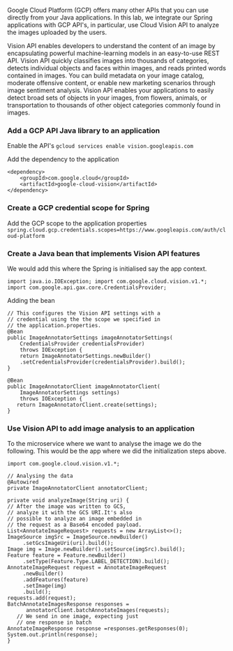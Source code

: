 Google Cloud Platform (GCP) offers many other APIs that you can use directly from your Java applications.  In this lab, we integrate our Spring applications with GCP API's, in particular, use Cloud Vision API to analyze the images uploaded by the users.

Vision API enables developers to understand the content of an image by encapsulating powerful machine-learning models in an easy-to-use REST API. Vision API quickly classifies images into thousands of categories, detects individual objects and faces within images, and reads printed words contained in images. You can build metadata on your image catalog, moderate offensive content, or enable new marketing scenarios through image sentiment analysis. Vision API enables your applications to easily detect broad sets of objects in your images, from flowers, animals, or transportation to thousands of other object categories commonly found in images.

### Add a GCP API Java library to an application
Enable the API's
`gcloud services enable vision.googleapis.com`

Add the dependency to the application 
```
<dependency>
    <groupId>com.google.cloud</groupId>
    <artifactId>google-cloud-vision</artifactId>
</dependency>

```
### Create a GCP credential scope for Spring
Add the GCP scope to the application properties
`spring.cloud.gcp.credentials.scopes=https://www.googleapis.com/auth/cloud-platform`

### Create a Java bean that implements Vision API features
We would add this where the Spring is initialised say the app context. 
```
import java.io.IOException; import com.google.cloud.vision.v1.*; import com.google.api.gax.core.CredentialsProvider;
```
Adding the bean
```
// This configures the Vision API settings with a
// credential using the the scope we specified in
// the application.properties.
@Bean
public ImageAnnotatorSettings imageAnnotatorSettings(
	CredentialsProvider credentialsProvider)
	throws IOException {
	return ImageAnnotatorSettings.newBuilder()
	.setCredentialsProvider(credentialsProvider).build();
}

@Bean
public ImageAnnotatorClient imageAnnotatorClient(
	ImageAnnotatorSettings settings)
	throws IOException {
   return ImageAnnotatorClient.create(settings);
}

```

### Use Vision API to add image analysis to an application
To the microservice where we want to analyse the image we do the following. This would be the app where we did the initialization steps above. 

```
import com.google.cloud.vision.v1.*;

// Analysing the data
@Autowired
private ImageAnnotatorClient annotatorClient;

private void analyzeImage(String uri) {
// After the image was written to GCS,
// analyze it with the GCS URI.It's also
// possible to analyze an image embedded in
// the request as a Base64 encoded payload.
List<AnnotateImageRequest> requests = new ArrayList<>();
ImageSource imgSrc = ImageSource.newBuilder()
     .setGcsImageUri(uri).build();
Image img = Image.newBuilder().setSource(imgSrc).build();
Feature feature = Feature.newBuilder()
     .setType(Feature.Type.LABEL_DETECTION).build();
AnnotateImageRequest request = AnnotateImageRequest
     .newBuilder()
     .addFeatures(feature)
     .setImage(img)
     .build();
requests.add(request);
BatchAnnotateImagesResponse responses =
      annotatorClient.batchAnnotateImages(requests);
   // We send in one image, expecting just
   // one response in batch
AnnotateImageResponse response =responses.getResponses(0);
System.out.println(response);
}

```

<!--stackedit_data:
eyJoaXN0b3J5IjpbLTIwMzczMzQ1MjcsNzMwOTk4MTE2XX0=
-->